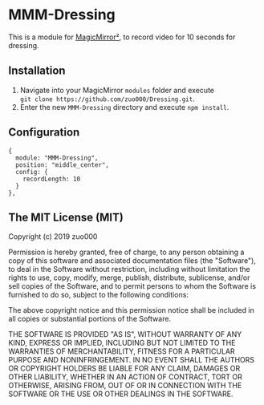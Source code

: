 # MMM-Dressing
This is a module for [MagicMirror²](https://github.com/MichMich/MagicMirror), to record video for 10 seconds for dressing.

## Installation

1. Navigate into your MagicMirror `modules` folder and execute<br>
`git clone https://github.com/zuo000/Dressing.git`.
2. Enter the new `MMM-Dressing` directory and execute `npm install`.

## Configuration

```
{
  module: "MMM-Dressing",
  position: "middle_center",
  config: {
    recordLength: 10
  }
},
```
## The MIT License (MIT)

Copyright (c) 2019 zuo000

Permission is hereby granted, free of charge, to any person obtaining a copy
of this software and associated documentation files (the "Software"), to deal
in the Software without restriction, including without limitation the rights
to use, copy, modify, merge, publish, distribute, sublicense, and/or sell
copies of the Software, and to permit persons to whom the Software is
furnished to do so, subject to the following conditions:

The above copyright notice and this permission notice shall be included in all
copies or substantial portions of the Software.

THE SOFTWARE IS PROVIDED "AS IS", WITHOUT WARRANTY OF ANY KIND, EXPRESS OR
IMPLIED, INCLUDING BUT NOT LIMITED TO THE WARRANTIES OF MERCHANTABILITY,
FITNESS FOR A PARTICULAR PURPOSE AND NONINFRINGEMENT. IN NO EVENT SHALL THE
AUTHORS OR COPYRIGHT HOLDERS BE LIABLE FOR ANY CLAIM, DAMAGES OR OTHER
LIABILITY, WHETHER IN AN ACTION OF CONTRACT, TORT OR OTHERWISE, ARISING FROM,
OUT OF OR IN CONNECTION WITH THE SOFTWARE OR THE USE OR OTHER DEALINGS IN THE
SOFTWARE.
